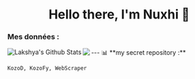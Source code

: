 <p>
  <h1 align="center"><b>Hello there, I'm Nuxhi 👋</b></h1>
</p>


### Mes données : 

  <img align="left" src="https://github-readme-stats.vercel.app/api?username=Nuxhi&show_icons=true&title_color=fff&icon_color=79ff97&text_color=efefef&bg_color=24292e" alt="Lakshya's Github Stats">

  <!--
  <img align="left" src="https://github-readme-stats.vercel.app/api/top-langs/?username=Nuxhi&show_icons=true&hide_border=true&theme=radical">
  --!>

<a href="https://github.com/Nuxhi/nuxhi">
  <img align="left" src="https://github-readme-stats.vercel.app/api/pin/?username=Nuxhi&repo=Nuxhi&theme=dark" />
</a>


---
📊 **my secret repository :**
<!--START_SECTION:waka-->
```text
KozoD, KozoFy, WebScraper 
```
<!--END_SECTION:waka-->

<!--
**Nuxhi/Nuxhi** is a ✨ _special_ ✨ repository because its `README.md` (this file) appears on your GitHub profile.

Here are some ideas to get you started:
-https://arturssmirnovs.github.io/github-profile-readme-generator/
- 🔭 I’m currently working on ...
- 🌱 I’m currently learning ...
- 👯 I’m looking to collaborate on ...
- 🤔 I’m looking for help with ...
- 💬 Ask me about ...
- 📫 How to reach me: ...
- 😄 Pronouns: ...
- ⚡ Fun fact: ...
-->
